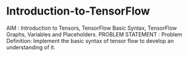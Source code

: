# Introduction-to-TensorFlow
AIM : Introduction to Tensors, TensorFlow Basic Syntax, TensorFlow Graphs, Variables and Placeholders. PROBLEM STATEMENT : Problem Definition: Implement the basic syntax of tensor flow to develop an understanding of it.  
